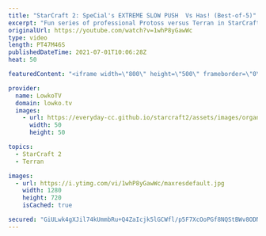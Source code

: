 ```yaml
---
title: "StarCraft 2: SpeCial's EXTREME SLOW PUSH  Vs Has! (Best-of-5)"
excerpt: "Fun series of professional Protoss versus Terran in StarCraft 2. While Has is known for his very aggressive playstyle, it is primarily SpeCial that decides the pacing of this best-of-5 series.  Support my work on Patreon: http://www.patreon.com/lowkotv Become a YouTube member: https://lowko.tv/join"
originalUrl: https://youtube.com/watch?v=1whP8yGawWc
type: video
length: PT47M46S
publishedDateTime: 2021-07-01T10:06:28Z
heat: 50

featuredContent: "<iframe width=\"800\" height=\"500\" frameborder=\"0\" src=\"https://www.youtube.com/embed/1whP8yGawWc\" allow=\"accelerometer; autoplay; encrypted-media; gyroscope; picture-in-picture\" allowfullscreen></iframe>"

provider:
  name: LowkoTV
  domain: lowko.tv
  images:
    - url: https://everyday-cc.github.io/starcraft2/assets/images/organizations/lowko.tv-50x50.jpg
      width: 50
      height: 50

topics:
  - StarCraft 2
  - Terran

images:
  - url: https://i.ytimg.com/vi/1whP8yGawWc/maxresdefault.jpg
    width: 1280
    height: 720
    isCached: true

secured: "GiULwk4gXJil74kUmmbRu+Q4ZaIcjk5lGCWfl/p5F7XcOoPGf8NQStBWv8ODNgKFRvLEMGP78h28iZj4cYUWpGS0v9vnSdBZuUPOfH/KUCRmRVIKm2w7nF0x2jQuNVUmb8qeGj4GWIZsVUYJ4bd025sC/Vo8ZaFw4Q48YmIbDRNpvcJtVaFva42IxUD72I0icwz2wPf8Zy+3Qqvuh8snkzKUs3CPIo0x5vKRrrzGmQL/Y83anQ7j+/l1im68NC2shUuZckWOaF5l4b00ih+0PvVSzzRSpDqhYcdGwarWNdKIX2Xlg3FGbmCjKxe5lU7+a/Y1CmeyIbB6PtJ4W41+N/im+KYa+LW7O4K7od7MDuRKG5RK+zG6sGgWOSD/6THkmWz6wkL+IhmqmzzX0LRScAnKeygXY8rGD6mK7rzSpMM=;BhtlMT0+V/RD3KKMbaaeuQ=="
---
```


